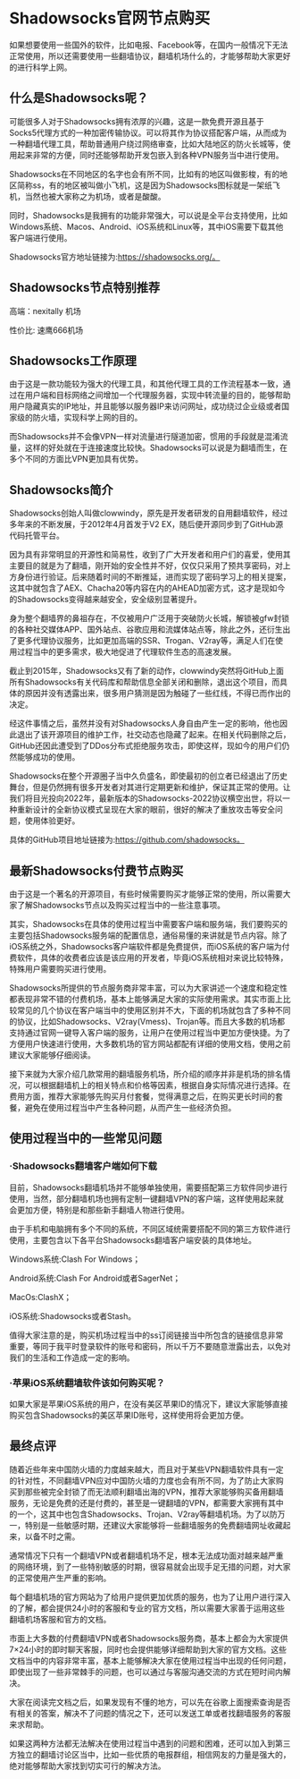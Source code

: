 # Shadowsocks官网节点购买
如果想要使用一些国外的软件，比如电报、Facebook等，在国内一般情况下无法正常使用，所以还需要使用一些翻墙协议，翻墙机场什么的，才能够帮助大家更好的进行科学上网。

## 什么是Shadowsocks呢？

可能很多人对于Shadowsocks拥有浓厚的兴趣，这是一款免费开源且基于Socks5代理方式的一种加密传输协议。可以将其作为协议搭配客户端，从而成为一种翻墙代理工具，帮助普通用户绕过网络审查，比如大陆地区的防火长城等，使用起来非常的方便，同时还能够帮助开发包嵌入到各种VPN服务当中进行使用。

Shadowsocks在不同地区的名字也会有所不同，比如有的地区叫做影梭，有的地区简称ss，有的地区被叫做小飞机，这是因为Shadowsocks图标就是一架纸飞机，当然也被大家称之为机场，或者是酸酸。

同时，Shadowsocks是我拥有的功能非常强大，可以说是全平台支持使用，比如Windows系统、Macos、Android、iOS系统和Linux等，其中iOS需要下载其他客户端进行使用。

Shadowsocks官方地址链接为:https://shadowsocks.org/。

## Shadowsocks节点特别推荐

高端：nexitally 机场

性价比: 速鹰666机场

## Shadowsocks工作原理

由于这是一款功能较为强大的代理工具，和其他代理工具的工作流程基本一致，通过在用户端和目标网络之间增加一个代理服务器，实现中转流量的目的，能够帮助用户隐藏真实的IP地址，并且能够以服务器IP来访问网址，成功绕过企业级或者国家级的防火墙，实现科学上网的目的。

而Shadowsocks并不会像VPN一样对流量进行隧道加密，惯用的手段就是混淆流量，这样的好处就在于连接速度比较快。Shadowsocks可以说是为翻墙而生，在多个不同的方面比VPN更加具有优势。

## Shadowsocks简介

Shadowsocks创始人叫做clowwindy，原先是开发者研发的自用翻墙软件，经过多年来的不断发展，于2012年4月首发于V2 EX，随后便开源同步到了GitHub源代码托管平台。

因为具有非常明显的开源性和简易性，收到了广大开发者和用户们的喜爱，使用其主要目的就是为了翻墙，刚开始的安全性并不好，仅仅只采用了预共享密码，对上方身份进行验证。后来随着时间的不断推延，进而实现了密码学习上的相关提案，这其中就包含了AEX、Chacha20等内容在内的AHEAD加密方式，这才是现如今的Shadowsocks变得越来越安全，安全级别显著提升。

身为整个翻墙界的鼻祖存在，不仅被用户广泛用于突破防火长城，解锁被gfw封锁的各种社交媒体APP、国外站点、谷歌应用和流媒体站点等，除此之外，还衍生出了更多代理协议服务，比如更加高端的SSR、Trogan、V2ray等，满足人们在使用过程当中的更多需求，极大地促进了代理软件生态的高速发展。

截止到2015年，Shadowsocks又有了新的动作，clowwindy突然将GitHub上面所有Shadowsocks有关代码库和帮助信息全部关闭和删除，退出这个项目，而具体的原因并没有透露出来，很多用户猜测是因为触碰了一些红线，不得已而作出的决定。

经这件事情之后，虽然并没有对Shadowsocks人身自由产生一定的影响，他也因此退出了该开源项目的维护工作，社交动态也隐藏了起来。在相关代码删除之后，GitHub还因此遭受到了DDos分布式拒绝服务攻击，即使这样，现如今的用户们仍然能够成功的使用。

Shadowsocks在整个开源圈子当中久负盛名，即使最初的创立者已经退出了历史舞台，但是仍然拥有很多开发者对其进行定期更新和维护，保证其正常的使用。让我们将目光投向2022年，最新版本的Shadowsocks-2022协议横空出世，将以一种重新设计的全新协议模式呈现在大家的眼前，很好的解决了重放攻击等安全问题，使用体验更好。

具体的GitHub项目地址链接为:https://github.com/shadowsocks。

## 最新Shadowsocks付费节点购买

由于这是一个著名的开源项目，有些时候需要购买才能够正常的使用，所以需要大家了解Shadowsocks节点以及购买过程当中的一些注意事项。

其实，Shadowsocks在具体的使用过程当中需要客户端和服务端，我们要购买的主要包括Shadowsocks服务端的配置信息，通俗易懂的来讲就是节点内容。除了iOS系统之外，Shadowsocks客户端软件都是免费提供，而iOS系统的客户端为付费软件，具体的收费者应该是该应用的开发者，毕竟iOS系统相对来说比较特殊，特殊用户需要购买进行使用。

Shadowsocks所提供的节点服务商非常丰富，可以为大家讲述一个速度和稳定性都表现非常不错的付费机场，基本上能够满足大家的实际使用需求。其实市面上比较常见的几个协议在客户端当中的使用区别并不大，下面的机场就包含了多种不同的协议，比如Shadowsocks、V2ray(Vmess)、Trojan等。而且大多数的机场都支持通过官网一键导入客户端的服务，让用户在使用过程当中更加方便快捷。为了方便用户快速进行使用，大多数机场的官方网站都配有详细的使用文档，使用之前建议大家能够仔细阅读。

接下来就为大家介绍几款常用的翻墙服务机场，所介绍的顺序并非是机场的排名情况，可以根据翻墙机上的相关特点和价格等因素，根据自身实际情况进行选择。在费用方面，推荐大家能够先购买月付套餐，觉得满意之后，在购买更长时间的套餐，避免在使用过程当中产生各种问题，从而产生一些经济负担。

## 使用过程当中的一些常见问题

### ·Shadowsocks翻墙客户端如何下载

目前，Shadowsocks翻墙机场并不能够单独使用，需要搭配第三方软件同步进行使用，当然，部分翻墙机场也拥有定制一键翻墙VPN的客户端，这样使用起来就会更加方便，特别是和那些新手翻墙人物进行使用。

由于手机和电脑拥有多个不同的系统，不同区域统需要搭配不同的第三方软件进行使用，主要包含以下各平台Shadowsocks翻墙客户端安装的具体地址。

Windows系统:Clash For Windows；

Android系统:Clash For Android或者SagerNet；

MacOs:ClashX；

iOS系统:Shadowsocks或者Stash。

值得大家注意的是，购买机场过程当中的ss订阅链接当中所包含的链接信息非常重要，等同于我平时登录软件的账号和密码，所以千万不要随意泄露出去，以免对我们的生活和工作造成一定的影响。

### ·苹果iOS系统翻墙软件该如何购买呢？

如果大家是苹果iOS系统的用户，在没有美区苹果ID的情况下，建议大家能够直接购买包含Shadowsocks的美区苹果ID账号，这样使用将会更加方便。

## 最终点评

随着近些年来中国防火墙的力度越来越大，而且对于某些VPN翻墙软件具有一定的针对性，不同翻墙VPN应对中国防火墙的力度也会有所不同，为了防止大家购买到那些被完全封锁了而无法顺利翻墙出海的VPN，推荐大家能够购买备用翻墙服务，无论是免费的还是付费的，甚至是一键翻墙的VPN，都需要大家拥有其中的一个，这其中也包含Shadowsocks、Trojan、V2ray等翻墙机场。为了以防万一，特别是一些敏感时期，还建议大家能够将一些翻墙服务的免费翻墙网址收藏起来，以备不时之需。

通常情况下只有一个翻墙VPN或者翻墙机场不足，根本无法成功面对越来越严重的网络环境，到了一些特别敏感的时期，很容易就会出现手足无措的问题，对大家的正常使用产生严重的影响。

每个翻墙机场的官方网站为了给用户提供更加优质的服务，也为了让用户进行深入的了解，都会提供24小时的客服和专业的官方文档，所以需要大家善于运用这些翻墙机场客服和官方的文档。

市面上大多数的付费翻墙VPN或者Shadowsocks服务商，基本上都会为大家提供7×24小时的即时聊天客服，同时也会提供能够详细帮助到大家的官方文档。这些文档当中的内容非常丰富，基本上能够解决大家在使用过程当中出现的任何问题，即使出现了一些非常棘手的问题，也可以通过与客服沟通交流的方式在短时间内解决。

大家在阅读完文档之后，如果发现有不懂的地方，可以先在谷歌上面搜索查询是否有相关的答案，解决不了问题的情况之下，还可以发送工单或者找翻墙服务的客服来求帮助。

如果这两种方法都无法解决在使用过程当中遇到的问题和困难，还可以加入到第三方独立的翻墙讨论区当中，比如一些优质的电报群组，相信网友的力量是强大的，绝对能够帮助大家找到切实可行的解决方法。
